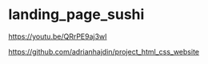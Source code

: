 # landing_page_sushi
 
https://youtu.be/QRrPE9aj3wI

https://github.com/adrianhajdin/project_html_css_website
